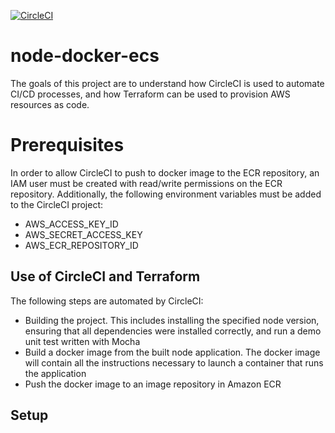 [![CircleCI](https://circleci.com/gh/kworathur/node-docker-ecs.svg?style=svg)](https://app.circleci.com/pipelines/github/kworathur/node-docker-ecs)
# node-docker-ecs 

The goals of this project are to understand how CircleCI is used to automate CI/CD processes, and how Terraform can be used to provision AWS resources as code. 

# Prerequisites
In order to allow CircleCI to push to docker image to the ECR repository, an IAM user must be created with read/write permissions on the ECR repository. Additionally, the following environment variables must be added to the CircleCI project:
- AWS_ACCESS_KEY_ID
- AWS_SECRET_ACCESS_KEY
- AWS_ECR_REPOSITORY_ID

## Use of CircleCI and Terraform
The following steps are automated by CircleCI:

- Building the project. This includes installing the specified node version, ensuring that all dependencies were installed correctly, and run a demo unit test written with Mocha 
- Build a docker image from the built node application. The docker image will contain all the instructions necessary to launch a container that runs the application
- Push the docker image to an image repository in Amazon ECR


## Setup 

